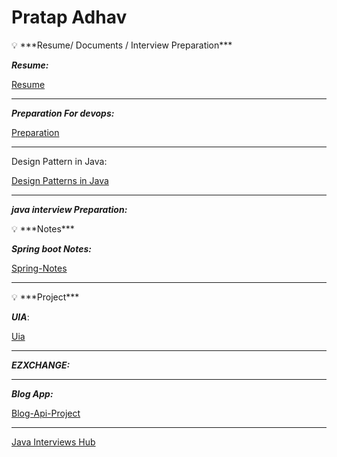 # Pratap Adhav

<aside>
💡 ***Resume/ Documents / Interview Preparation***

</aside>

***Resume:***

[Resume](Pratap%20Adhav%2064ea51f4f5684976a4f61abcf20b0fd4/Resume%20800ffd9089b345e0a0817175db973a01.md)

---

***Preparation For devops:***

[Preparation](Pratap%20Adhav%2064ea51f4f5684976a4f61abcf20b0fd4/Preparation%20908c1f6d91c94ce883181656614ac71b.csv)

---

Design Pattern in Java:

[Design Patterns in Java](Pratap%20Adhav%2064ea51f4f5684976a4f61abcf20b0fd4/Design%20Patterns%20in%20Java%2089cddc71ceb34c9f86958d02f6804f72.md)

---

***java interview Preparation:***

<aside>
💡 ***Notes***

</aside>

***Spring boot Notes:***

[Spring-Notes](Pratap%20Adhav%2064ea51f4f5684976a4f61abcf20b0fd4/Spring-Notes%208965977b801348b9869fec163ce98d2b.csv)

---

<aside>
💡 ***Project***

</aside>

***UIA***:

[Uia](Pratap%20Adhav%2064ea51f4f5684976a4f61abcf20b0fd4/Uia%20f589809ff2804b168a00faeb02dd7818.md)

---

***EZXCHANGE:***

---

***Blog App:***

[Blog-Api-Project ](Pratap%20Adhav%2064ea51f4f5684976a4f61abcf20b0fd4/Blog-Api-Project%2046c2a4e826934baba4873c255e845a3c.csv)

---

[Java Interviews Hub](Pratap%20Adhav%2064ea51f4f5684976a4f61abcf20b0fd4/Java%20Interviews%20Hub%20e24e46c5787342739714f984a63cb120.md)